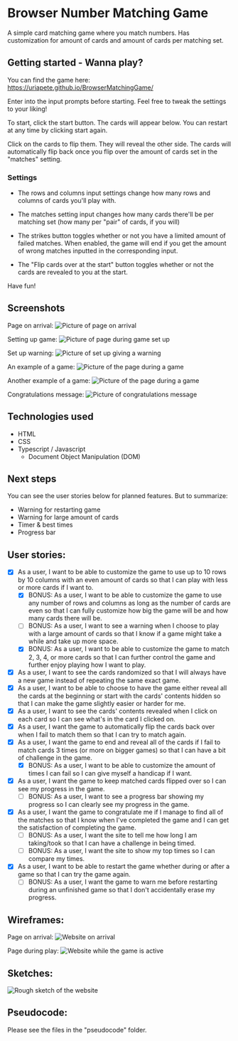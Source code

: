 # Browser Number Matching Game

A simple card matching game where you match numbers. Has customization for amount of cards and amount of cards per matching set.

## Getting started - Wanna play?

You can find the game here: https://uriapete.github.io/BrowserMatchingGame/

Enter into the input prompts before starting. Feel free to tweak the settings to your liking!

To start, click the start button. The cards will appear below. You can restart at any time by clicking start again.

Click on the cards to flip them. They will reveal the other side. The cards will automatically flip back once you flip over the amount of cards set in the "matches" setting.

### Settings

- The rows and columns input settings change how many rows and columns of cards you'll play with.

- The matches setting input changes how many cards there'll be per matching set (how many per "pair" of cards, if you will)

- The strikes button toggles whether or not you have a limited amount of failed matches. When enabled, the game will end if you get the amount of wrong matches inputted in the corresponding input.

- The "Flip cards over at the start" button toggles whether or not the cards are revealed to you at the start.

Have fun!

## Screenshots

Page on arrival:
![Picture of page on arrival](./readMeAssets/blank%20page.png)

Setting up game:
![Picture of page during game set up](./readMeAssets/setup%2C%20no%20game.png)

Set up warning:
![Picture of set up giving a warning](./readMeAssets/setup%20warning.png)

An example of a game:
![Picture of the page during a game](./readMeAssets/3x4%2C%202%20game.png)

Another example of a game:
![Picture of the page during a game](./readMeAssets/3x4%20game.png)

Congratulations message:
![Picture of congratulations message](./readMeAssets/game%20congrats.png)

## Technologies used

- HTML
- CSS
- Typescript / Javascript
    - Document Object Manipulation (DOM)

## Next steps

You can see the user stories below for planned features. But to summarize:
- Warning for restarting game
- Warning for large amount of cards
- Timer & best times
- Progress bar


## User stories:

- [x] As a user, I want to be able to customize the game to use up to 10 rows by 10 columns with an even amount of cards so that I can play with less or more cards if I want to.
    - [x] BONUS: As a user, I want to be able to customize the game to use any number of rows and columns as long as the number of cards are even so that I can fully customize how big the game will be and how many cards there will be.
    - [ ] BONUS: As a user, I want to see a warning when I choose to play with a large amount of cards so that I know if a game might take a while and take up more space.
    - [x] BONUS: As a user, I want to be able to customize the game to match 2, 3, 4, or more cards so that I can further control the game and further enjoy playing how I want to play.
- [x] As a user, I want to see the cards randomized so that I will always have a new game instead of repeating the same exact game.
- [x] As a user, I want to be able to choose to have the game either reveal all the cards at the beginning or start with the cards' contents hidden so that I can make the game slightly easier or harder for me.
- [x] As a user, I want to see the cards' contents revealed when I click on each card so I can see what's in the card I clicked on.
- [x] As a user, I want the game to automatically flip the cards back over when I fail to match them so that I can try to match again.
- [x] As a user, I want the game to end and reveal all of the cards if I fail to match cards 3 times (or more on bigger games) so that I can have a bit of challenge in the game.
    - [x] BONUS: As a user, I want to be able to customize the amount of times I can fail so I can give myself a handicap if I want.
- [x] As a user, I want the game to keep matched cards flipped over so I can see my progress in the game.
    - [ ] BONUS: As a user, I want to see a progress bar showing my progress so I can clearly see my progress in the game.
- [x] As a user, I want the game to congratulate me if I manage to find all of the matches so that I know when I've completed the game and I can get the satisfaction of completing the game.
    - [ ] BONUS: As a user, I want the site to tell me how long I am taking/took so that I can have a challenge in being timed.
    - [ ] BONUS: As a user, I want the site to show my top times so I can compare my times.
- [x] As a user, I want to be able to restart the game whether during or after a game so that I can try the game again.
    - [ ] BONUS: As a user, I want the game to warn me before restarting during an unfinished game so that I don't accidentally erase my progress.

## Wireframes:

Page on arrival:
![Website on arrival](./readMeAssets/Wireframe%20v001.png)

Page during play:
![Website while the game is active](./readMeAssets/Wireframe%20active%20v001.png)

## Sketches:

![Rough sketch of the website](./readMeAssets/null.png)

## Pseudocode:
Please see the files in the "pseudocode" folder.
